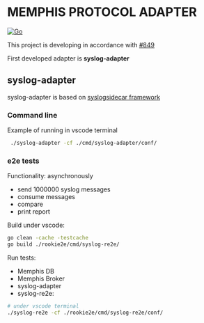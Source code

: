 # MEMPHIS PROTOCOL ADAPTER

[![Go](https://github.com/g41797/memphis-protocol-adapter/actions/workflows/go.yml/badge.svg)](https://github.com/g41797/memphis-protocol-adapter/actions/workflows/go.yml)

  This project is developing in accordance with [#849](https://github.com/memphisdev/memphis/issues/849)

  First developed adapter is **syslog-adapter**

## syslog-adapter

syslog-adapter is based on [syslogsidecar framework](https://github.com/g41797/syslogsidecar#readme)

### Command line

Example of running in vscode terminal
```bash
 ./syslog-adapter -cf ./cmd/syslog-adapter/conf/
```

### e2e tests

Functionality: asynchronously
- send 1000000 syslog messages
- consume messages 
- compare 
- print report

Build under vscode:
```bash
go clean -cache -testcache
go build ./rookie2e/cmd/syslog-re2e/
```
Run tests:
- Memphis DB
- Memphis Broker
- syslog-adapter
- syslog-re2e:
```bash
# under vscode terminal
./syslog-re2e -cf ./rookie2e/cmd/syslog-re2e/conf/
```


